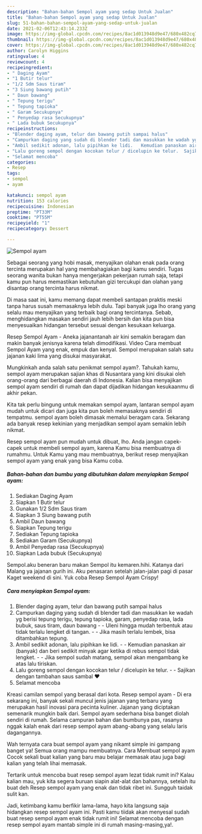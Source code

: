 ```yaml
---
description: "Bahan-bahan Sempol ayam yang sedap Untuk Jualan"
title: "Bahan-bahan Sempol ayam yang sedap Untuk Jualan"
slug: 51-bahan-bahan-sempol-ayam-yang-sedap-untuk-jualan
date: 2021-02-06T12:43:14.233Z
image: https://img-global.cpcdn.com/recipes/8ac1d013948d9e47/680x482cq70/sempol-ayam-foto-resep-utama.jpg
thumbnail: https://img-global.cpcdn.com/recipes/8ac1d013948d9e47/680x482cq70/sempol-ayam-foto-resep-utama.jpg
cover: https://img-global.cpcdn.com/recipes/8ac1d013948d9e47/680x482cq70/sempol-ayam-foto-resep-utama.jpg
author: Carolyn Higgins
ratingvalue: 4
reviewcount: 4
recipeingredient:
- " Daging Ayam"
- "1 Butir telur"
- "1/2 Sdm Saus tiram"
- "3 Siung bawang putih"
- " Daun bawang"
- " Tepung terigu"
- " Tepung tapioka"
- " Garam Secukupnya"
- " Penyedap rasa Secukupnya"
- " Lada bubuk Secukupnya"
recipeinstructions:
- "Blender daging ayam, telur dan bawang putih sampai halus"
- "Campurkan daging yang sudah di blender tadi dan masukkan ke wadah yg berisi tepung terigu, tepung tapioka, garam, penyedap rasa, lada bubuk, saus tiram, daun bawang  Uleni hingga mudah terbentuk atau tidak terlalu lengket di tangan.   Jika masih terlalu lembek, bisa ditambahkan tepung."
- "Ambil sedikit adonan, lalu pipihkan ke lidi.   Kemudian panaskan air (banyak) dan beri sedikit minyak agar ketika di rebus sempol tidak lengket.   Jika sempol sudah matang, sempol akan mengambang ke atas lalu tiriskan."
- "Lalu goreng sempol dengan kocokan telur / dicelupin ke telur.  Sajikan dengan tambahan saus sambal ❤"
- "Selamat mencoba"
categories:
- Resep
tags:
- sempol
- ayam

katakunci: sempol ayam 
nutrition: 153 calories
recipecuisine: Indonesian
preptime: "PT33M"
cooktime: "PT55M"
recipeyield: "1"
recipecategory: Dessert

---
```



![Sempol ayam](https://img-global.cpcdn.com/recipes/8ac1d013948d9e47/680x482cq70/sempol-ayam-foto-resep-utama.jpg)

Sebagai seorang yang hobi masak, menyajikan olahan enak pada orang tercinta merupakan hal yang membahagiakan bagi kamu sendiri. Tugas seorang  wanita bukan hanya mengerjakan pekerjaan rumah saja, tetapi kamu pun harus memastikan kebutuhan gizi tercukupi dan olahan yang disantap orang tercinta harus nikmat.

Di masa  saat ini, kamu memang dapat membeli santapan praktis meski tanpa harus susah memasaknya lebih dulu. Tapi banyak juga lho orang yang selalu mau menyajikan yang terbaik bagi orang tercintanya. Sebab, menghidangkan masakan sendiri jauh lebih bersih dan kita pun bisa menyesuaikan hidangan tersebut sesuai dengan kesukaan keluarga. 

Resep Sempol Ayam - Aneka jajanantanah air kini semakin beragam dan makin banyak jenisnya karena telah dimodifikasi. Video Cara membuat Sempol Ayam yang enak, empuk dan kenyal. Sempol merupakan salah satu jajanan kaki lima yang disukai masyarakat.

Mungkinkah anda salah satu penikmat sempol ayam?. Tahukah kamu, sempol ayam merupakan sajian khas di Nusantara yang kini disukai oleh orang-orang dari berbagai daerah di Indonesia. Kalian bisa menyajikan sempol ayam sendiri di rumah dan dapat dijadikan hidangan kesukaanmu di akhir pekan.

Kita tak perlu bingung untuk memakan sempol ayam, lantaran sempol ayam mudah untuk dicari dan juga kita pun boleh memasaknya sendiri di tempatmu. sempol ayam boleh dimasak memalui beragam cara. Sekarang ada banyak resep kekinian yang menjadikan sempol ayam semakin lebih nikmat.

Resep sempol ayam pun mudah untuk dibuat, lho. Anda jangan capek-capek untuk membeli sempol ayam, karena Kamu bisa membuatnya di rumahmu. Untuk Kamu yang mau membuatnya, berikut resep menyajikan sempol ayam yang enak yang bisa Kamu coba.

<!--inarticleads1-->

##### Bahan-bahan dan bumbu yang dibutuhkan dalam menyiapkan Sempol ayam:

1. Sediakan  Daging Ayam
1. Siapkan 1 Butir telur
1. Gunakan 1/2 Sdm Saus tiram
1. Siapkan 3 Siung bawang putih
1. Ambil  Daun bawang
1. Siapkan  Tepung terigu
1. Sediakan  Tepung tapioka
1. Sediakan  Garam (Secukupnya)
1. Ambil  Penyedap rasa (Secukupnya)
1. Siapkan  Lada bubuk (Secukupnya)


Sempol.aku beneran baru makan Sempol itu kemaren.hihi. Katanya dari Malang ya jajanan gurih ini. Aku penasaran setelah jalan-jalan pagi di pasar Kaget weekend di sini. Yuk coba Resep Sempol Ayam Crispy! 

<!--inarticleads2-->

##### Cara menyiapkan Sempol ayam:

1. Blender daging ayam, telur dan bawang putih sampai halus
1. Campurkan daging yang sudah di blender tadi dan masukkan ke wadah yg berisi tepung terigu, tepung tapioka, garam, penyedap rasa, lada bubuk, saus tiram, daun bawang -  - Uleni hingga mudah terbentuk atau tidak terlalu lengket di tangan.  -  - Jika masih terlalu lembek, bisa ditambahkan tepung.
1. Ambil sedikit adonan, lalu pipihkan ke lidi.  -  - Kemudian panaskan air (banyak) dan beri sedikit minyak agar ketika di rebus sempol tidak lengket.  -  - Jika sempol sudah matang, sempol akan mengambang ke atas lalu tiriskan.
1. Lalu goreng sempol dengan kocokan telur / dicelupin ke telur. -  - Sajikan dengan tambahan saus sambal ❤
1. Selamat mencoba


Kreasi camilan sempol yang berasal dari kota. Resep sempol ayam - Di era sekarang ini, banyak sekali muncul jenis jajanan yang terbaru yang merupakan hasil inovasi para pecinta kuliner. Jajanan yang diciptakan semenarik mungkin baik dari. Sempol ayam sederhana bisa banget diolah sendiri di rumah. Selama campuran bahan dan bumbunya pas, rasanya nggak kalah enak dari resep sempol ayam abang-abang yang selalu laris dagangannya. 

Wah ternyata cara buat sempol ayam yang nikamt simple ini gampang banget ya! Semua orang mampu membuatnya. Cara Membuat sempol ayam Cocok sekali buat kalian yang baru mau belajar memasak atau juga bagi kalian yang telah lihai memasak.

Tertarik untuk mencoba buat resep sempol ayam lezat tidak rumit ini? Kalau kalian mau, yuk kita segera buruan siapin alat-alat dan bahannya, setelah itu buat deh Resep sempol ayam yang enak dan tidak ribet ini. Sungguh taidak sulit kan. 

Jadi, ketimbang kamu berfikir lama-lama, hayo kita langsung saja hidangkan resep sempol ayam ini. Pasti kamu tiidak akan menyesal sudah buat resep sempol ayam enak tidak rumit ini! Selamat mencoba dengan resep sempol ayam mantab simple ini di rumah masing-masing,ya!.

